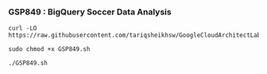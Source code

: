 ### GSP849 :  BigQuery Soccer Data Analysis 

```
curl -LO https://raw.githubusercontent.com/tariqsheikhsw/GoogleCloudArchitectLabs/main/Solutions/GSP849.sh

sudo chmod +x GSP849.sh

./GSP849.sh
```

